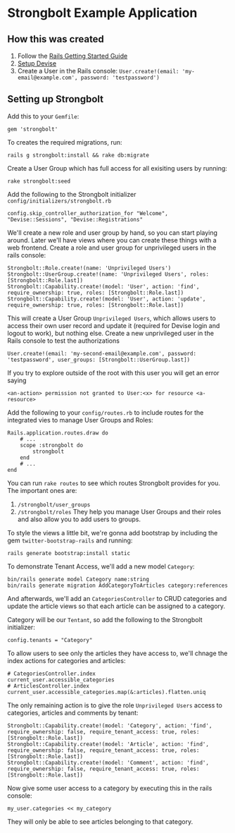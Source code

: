 Strongbolt Example Application
=========

How this was created
---------------------
1. Follow the [Rails Getting Started Guide](http://guides.rubyonrails.org/getting_started.html)
2. [Setup Devise](https://github.com/plataformatec/devise#getting-started)
3. Create a User in the Rails console: `User.create!(email: 'my-email@example.com', password: 'testpassword')`

Setting up Strongbolt
---------------------
Add this to your `Gemfile`:

    gem 'strongbolt'

To creates the required migrations, run:

    rails g strongbolt:install && rake db:migrate

Create a User Group which has full access for all exisiting users by running:

    rake strongbolt:seed

Add the following to the Strongbolt initializer `config/initializers/strongbolt.rb`

    config.skip_controller_authorization_for "Welcome", "Devise::Sessions", "Devise::Registrations"

We'll create a new role and user group by hand, so you can start playing around. Later we'll have views where you can create these things with a web frontend. Create a role and user group for unprivileged users in the rails console:

    Strongbolt::Role.create!(name: 'Unprivileged Users')
    Strongbolt::UserGroup.create!(name: 'Unprivileged Users', roles: [Strongbolt::Role.last])
    Strongbolt::Capability.create!(model: 'User', action: 'find', require_ownership: true, roles: [Strongbolt::Role.last])
    Strongbolt::Capability.create!(model: 'User', action: 'update', require_ownership: true, roles: [Strongbolt::Role.last])

This will create a User Group `Unprivileged Users`, which allows users to access their own user record and update it (required for Devise login and logout to work), but nothing else. Create a new unprivileged user in the Rails console to test the authorizations

    User.create!(email: 'my-second-email@example.com', password: 'testpassword', user_groups: [Strongbolt::UserGroup.last])

If you try to explore outside of the root with this user you will get an error saying

    <an-action> permission not granted to User:<x> for resource <a-resource>

Add the following to your `config/routes.rb` to include routes for the integrated vies to manage User Groups and Roles:

    Rails.application.routes.draw do
        # ...
        scope :strongbolt do
            strongbolt
        end
        # ...
    end

You can run `rake routes` to see which routes Strongbolt provides for you. The important ones are:
1. `/strongbolt/user_groups`
2. `/strongbolt/roles`
They help you manage User Groups and their roles and also allow you to add users to groups.

To style the views a little bit, we're gonna add bootstrap by including the gem `twitter-bootstrap-rails` and running:

    rails generate bootstrap:install static

To demonstrate Tenant Access, we'll add a new model `Category`:

    bin/rails generate model Category name:string
    bin/rails generate migration AddCategoryToArticles category:references

And afterwards, we'll add an `CategoriesController` to CRUD categories and update the article views so that each article can be assigned to a category.

Category will be our `Tentant`, so add the following to the Strongbolt initializer:

    config.tenants = "Category"

To allow users to see only the articles they have access to, we'll chnage the index actions for categories and articles:

    # CategoriesController.index
    current_user.accessible_categories
    # ArticlesController.index
    current_user.accessible_categories.map(&:articles).flatten.uniq

The only remaining action is to give the role `Unprivileged Users` access to categories, articles and comments by tenant:

    Strongbolt::Capability.create!(model: 'Category', action: 'find', require_ownership: false, require_tenant_access: true, roles: [Strongbolt::Role.last])
    Strongbolt::Capability.create!(model: 'Article', action: 'find', require_ownership: false, require_tenant_access: true, roles: [Strongbolt::Role.last])
    Strongbolt::Capability.create!(model: 'Comment', action: 'find', require_ownership: false, require_tenant_access: true, roles: [Strongbolt::Role.last])

Now give some user access to a category by executing this in the rails console:

    my_user.categories << my_category

They will only be able to see articles belonging to that category.
